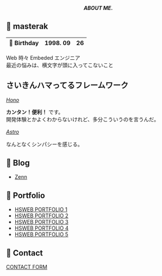 <div align="center">
    <i>
      <b>
        ABOUT ME.
      </b>
    </i>
</div>

## &#x1f914; masterak

| &#x1f382; Birthday | 1998. 09 | 26 |
| --- | :---: | --- |

<p>
    Web 時々 Embeded エンジニア<br>
    最近の悩みは、横文字が頭に入ってこないこと
</p>

## さいきんハマってるフレームワーク

*[Hono](https://hono.dev/)*

**カンタン！便利！** です。<br>
開発体験とかよくわからないけれど、多分こういうのを言うんだ。

*[Astro](https://astro.build/)*　

なんとなくシンパシーを感じる。

## &#x1f4d2; Blog

- [Zenn](https://zenn.dev/masterak)

## &#x1f4f8; Portfolio

- [HSWEB PORTFOLIO 1](https://portfolio-1-one-tau.vercel.app/)
- [HSWEB PORTFOLIO 2](https://masterak-hsweb-portf-57.deno.dev/)
- [HSWEB PORTFOLIO 3](https://github.com/masterak-902/hsweb-portfolio-3)
- [HSWEB PORTFOLIO 4](https://hsweb-portfolio-4.pages.dev/ja/)
- [HSWEB PORTFOLIO 5](https://github.com/masterak-902/hsweb-portfolio-5)

## &#x1f4e8; Contact
[CONTACT FORM](https://masterak-hsweb-portf-57.deno.dev/)
